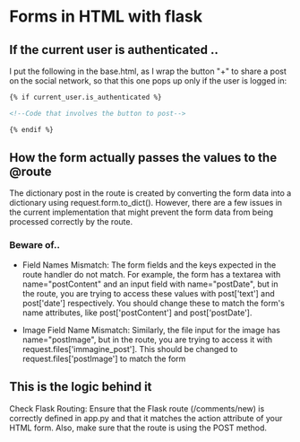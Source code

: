 # Forms in HTML with flask


## If the current user is authenticated ..

I put the following in the base.html, as I wrap the button "+" to share a post on the 
social network, so that this one pops up only if the user is logged in:

```html
{% if current_user.is_authenticated %}

<!--Code that involves the button to post-->

{% endif %}
```


## How the form actually passes the values to the @route

The dictionary post in the route is created by converting the form data into a dictionary using request.form.to_dict().
However, there are a few issues in the current implementation that might prevent the form data from
 being processed correctly by the route.


### Beware of..
- Field Names Mismatch: The form fields and the keys expected in the route handler do not match. For example, the form has a textarea with name="postContent" and an input field with name="postDate", but in the route, you are trying to access these values with post['text'] and post['date'] respectively. You should change these to match the form's name attributes, like post['postContent'] and post['postDate'].

- Image Field Name Mismatch: Similarly, the file input for the image has name="postImage", but in the route, you are trying to access it with request.files['immagine_post']. This should be changed to request.files['postImage'] to match the form



## This is the logic behind it
Check Flask Routing: Ensure that the Flask route (/comments/new) is correctly defined in app.py and that it matches the action attribute of your HTML form. Also, make sure that the route is using the POST method.